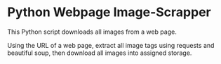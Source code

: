 # Python Webpage Image-Scrapper
This Python script downloads all images from a web page.

Using the URL of a web page, extract all image tags using requests and beautiful soup, then download all images into assigned storage.
